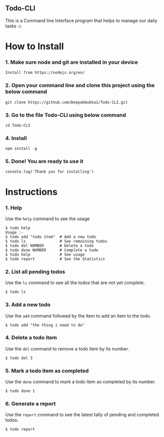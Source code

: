 <h2>Todo-CLI</h2>

This is a Command line Interface program that helps to manage our daily tasks ☺

# How to Install

### 1. Make sure node and git are installed in your device

```
Install from https://nodejs.org/en/

```

### 2. Open your command line and clone this project using the below command

```
git clone https://github.com/Deepakmukka1/Todo-CLI.git

```

### 3. Go to the file Todo-CLI using below command

```
cd Todo-CLI

```

### 4. Install

```
npm install -g

```

### 5. Done! You are ready to use it

```
console.log('Thank you for installing')

```

# Instructions

### 1. Help

Use the `help` command to see the usage

```
$ todo help
Usage :-
$ todo add "todo item"  # Add a new todo
$ todo ls               # See remaining todos
$ todo del NUMBER       # Delete a todo
$ todo done NUMBER      # Complete a todo
$ todo help             # See usage
$ todo report           # See the Statistics
```

### 2. List all pending todos

Use the `ls` command to see all the todos that are not yet complete.

```
$ todo ls
```

### 3. Add a new todo

Use the `add` command followed by the item to add an item to the todo.

```
$ todo add "the thing i need to do"

```

### 4. Delete a todo item

Use the `del` command to remove a todo item by its number.

```
$ todo del 3

```

### 5. Mark a todo item as completed

Use the `done` command to mark a todo item as completed by its number.

```
$ todo done 1

```

### 6. Generate a report

Use the `report` command to see the latest tally of pending and completed todos.

```
$ todo report

```
